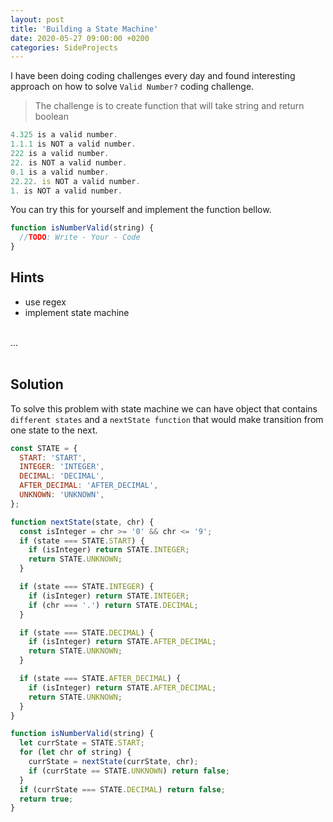 ```yaml
---
layout: post
title: 'Building a State Machine'
date: 2020-05-27 09:00:00 +0200
categories: SideProjects
---
```


I have been doing coding challenges every day and found interesting approach on
how to solve `Valid Number?` coding challenge.

> The challenge is to create function that will take string and return boolean

```javascript
4.325 is a valid number.
1.1.1 is NOT a valid number.
222 is a valid number.
22. is NOT a valid number.
0.1 is a valid number.
22.22. is NOT a valid number.
1. is NOT a valid number.
```

You can try this for yourself and implement the function bellow.

```javascript
function isNumberValid(string) {
  //TODO: Write - Your - Code
}
```

## Hints

- use regex
- implement state machine

<br>... <br> <br>

## Solution

To solve this problem with state machine we can have object that contains
`different states` and a `nextState function` that would make transition from
one state to the next.

```javascript
const STATE = {
  START: 'START',
  INTEGER: 'INTEGER',
  DECIMAL: 'DECIMAL',
  AFTER_DECIMAL: 'AFTER_DECIMAL',
  UNKNOWN: 'UNKNOWN',
};

function nextState(state, chr) {
  const isInteger = chr >= '0' && chr <= '9';
  if (state === STATE.START) {
    if (isInteger) return STATE.INTEGER;
    return STATE.UNKNOWN;
  }

  if (state === STATE.INTEGER) {
    if (isInteger) return STATE.INTEGER;
    if (chr === '.') return STATE.DECIMAL;
  }

  if (state === STATE.DECIMAL) {
    if (isInteger) return STATE.AFTER_DECIMAL;
    return STATE.UNKNOWN;
  }

  if (state === STATE.AFTER_DECIMAL) {
    if (isInteger) return STATE.AFTER_DECIMAL;
    return STATE.UNKNOWN;
  }
}

function isNumberValid(string) {
  let currState = STATE.START;
  for (let chr of string) {
    currState = nextState(currState, chr);
    if (currState == STATE.UNKNOWN) return false;
  }
  if (currState === STATE.DECIMAL) return false;
  return true;
}
```
